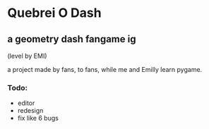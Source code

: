# Quebrei O Dash
## a geometry dash fangame ig

(level by EMI)

a project made by fans, to fans, while me and Emilly learn pygame.

### Todo:
- editor
- redesign
- fix like 6 bugs